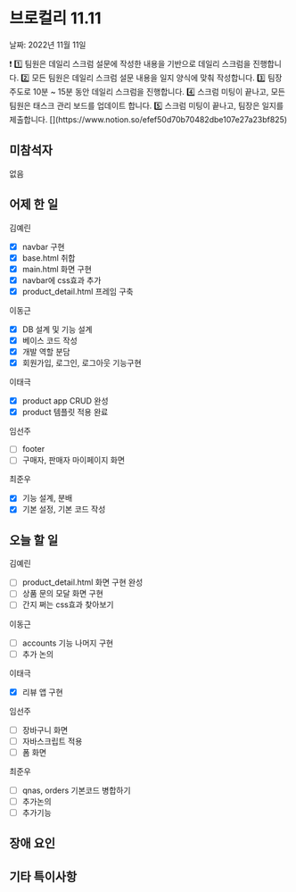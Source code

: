 # 브로컬리 11.11

날짜: 2022년 11월 11일

<aside>
❗ 1️⃣ 팀원은 데일리 스크럼 설문에 작성한 내용을 기반으로 데일리 스크럼을 진행합니다.
2️⃣ 모든 팀원은 데일리 스크럼 설문 내용을 일지 양식에 맞춰 작성합니다. 
3️⃣ 팀장 주도로 10분 ~ 15분 동안 데일리 스크럼을 진행합니다.
4️⃣ 스크럼 미팅이 끝나고, 모든 팀원은 태스크 관리 보드를 업데이트 합니다.
5️⃣ 스크럼 미팅이 끝나고, 팀장은 일지를 제출합니다.
[](https://www.notion.so/efef50d70b70482dbe107e27a23bf825)

</aside>

## 미참석자

없음

## 어제 한 일

김예린

- [x]  navbar 구현
- [x]  base.html 취합
- [x]  main.html 화면 구현
- [x]  navbar에 css효과 추가
- [x]  product_detail.html 프레임 구축

이동근

- [x]  DB 설계 및 기능 설계
- [x]  베이스 코드 작성
- [x]  개발 역할 분담
- [x]  회원가입, 로그인, 로그아웃 기능구현

이태극

- [x]  product app CRUD 완성
- [x]  product 템플릿 적용 완료

임선주

- [ ]  footer
- [ ]  구매자, 판매자 마이페이지 화면

최준우

- [x]  기능 설계, 분배
- [x]  기본 설정, 기본 코드 작성

## 오늘 할 일

김예린

- [ ]  product_detail.html 화면 구현 완성
- [ ]  상품 문의 모달 화면 구현
- [ ]  간지 쩌는 css효과 찾아보기

이동근

- [ ]  accounts 기능 나머지 구현
- [ ]  추가 논의

이태극

- [x]  리뷰 앱 구현

임선주

- [ ]  장바구니 화면
- [ ]  자바스크립트 적용
- [ ]  폼 화면

최준우

- [ ]  qnas, orders 기본코드 병합하기
- [ ]  추가논의
- [ ]  추가기능

## 장애 요인

## 기타 특이사항